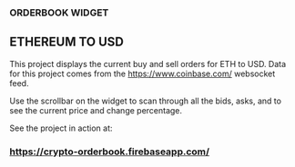 
### ORDERBOOK WIDGET
## ETHEREUM TO USD

This project displays the current buy and sell orders for ETH to USD.
Data for this project comes from the https://www.coinbase.com/ websocket feed.


Use the scrollbar on the widget to scan through all the bids, asks, and to see
the current price and change percentage.

See the project in action at:

### https://crypto-orderbook.firebaseapp.com/




